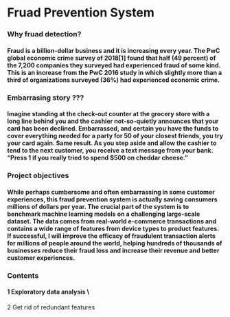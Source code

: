 # Fruad Prevention System
### Why fruad detection?
#### Fraud is a billion-dollar business and it is increasing every year. The PwC global economic crime survey of 2018[1] found that half (49 percent) of the 7,200 companies they surveyed had experienced fraud of some kind. This is an increase from the PwC 2016 study in which slightly more than a third of organizations surveyed (36%) had experienced economic crime.
### Embarrasing story ???
#### Imagine standing at the check-out counter at the grocery store with a long line behind you and the cashier not-so-quietly announces that your card has been declined. Embarrassed, and certain you have the funds to cover everything needed for a party for 50 of your closest friends, you try your card again. Same result. As you step aside and allow the cashier to tend to the next customer, you receive a text message from your bank. “Press 1 if you really tried to spend $500 on cheddar cheese.”
### Project objectives 
#### While perhaps cumbersome and often embarrassing in some customer experiences, this fraud prevention system is actually saving consumers millions of dollars per year. The crucial part of the system is to benchmark machine learning models on a challenging large-scale dataset. The data comes from real-world e-commerce transactions and contains a wide range of features from device types to product features. If successful, I will improve the efficacy of fraudulent transaction alerts for millions of people around the world, helping hundreds of thousands of businesses reduce their fraud loss and increase their revenue and better customer experiences.
### Contents
#### 1 Exploratory data analysis \\ 
2 Get rid of redundant features
